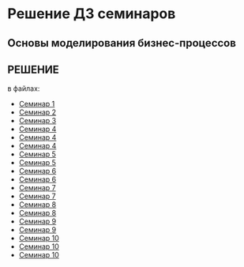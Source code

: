 ﻿# Решение ДЗ семинаров
## Основы моделирования бизнес-процессов


## РЕШЕНИЕ

в файлах:

- [Семинар 1](./seminar1.md)
- [Семинар 2](./seminar2.md)
- [Семинар 3](./decomposition_SC.xlsx)
- [Семинар 4](./seminar4.xlsx)
- [Семинар 4](./seminar4.pdf)
- [Семинар 4](./seminar4.drawio)
- [Семинар 5](./seminar5.pdf)
- [Семинар 5](./seminar5.drawio)
- [Семинар 6](./seminar6.pdf)
- [Семинар 6](./seminar6.drawio)
- [Семинар 7](./seminar7.md)
- [Семинар 7](./seminar7.xlsx)
- [Семинар 8](./seminar8.md)
- [Семинар 8](./seminar8.xlsx)
- [Семинар 9](./seminar9.md)
- [Семинар 9](./seminar9.xlsx)
- [Семинар 10](./seminar10.md)
- [Семинар 10](./seminar10-1.jpg)
- [Семинар 10](./seminar10-2.jpg)
